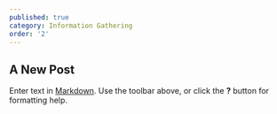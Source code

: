 ```yaml
---
published: true
category: Information Gathering
order: '2'
---
```

## A New Post

Enter text in [Markdown](http://daringfireball.net/projects/markdown/). Use the toolbar above, or click the **?** button for formatting help.
